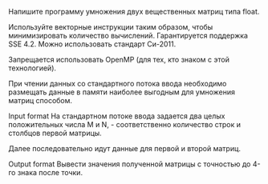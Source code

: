 Напишите программу умножения двух вещественных матриц типа float.

Используйте векторные инструкции таким образом, чтобы минимизировать количество вычислений. Гарантируется поддержка SSE 4.2. Можно использовать стандарт Си-2011.

Запрещается использовать OpenMP (для тех, кто знаком с этой технологией).

При чтении данных со стандартного потока ввода необходимо размещать данные в памяти наиболее выгодным для умножения матриц способом.

Input format
На стандартном потоке ввода задается два целых положительных числа M и N, - соответственно количество строк и столбцов первой матрицы.

Далее последовательно идут данные для первой и второй матриц.

Output format
Вывести значения полученной матрицы с точностью до 4-го знака после точки.

     
